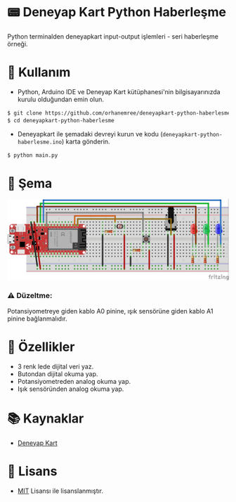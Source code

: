 # 📟 Deneyap Kart Python Haberleşme
Python terminalden deneyapkart input-output işlemleri - seri haberleşme örneği.

# 🧐 Kullanım
* Python, Arduino IDE ve Deneyap Kart kütüphanesi'nin bilgisayarınızda kurulu olduğundan emin olun.
```bash
$ git clone https://github.com/orhanemree/deneyapkart-python-haberlesme.git
$ cd deneyapkart-python-haberlesme
```
* Deneyapkart ile şemadaki devreyi kurun ve kodu (``deneyapkart-python-haberlesme.ino``) karta gönderin.
```bash
$ python main.py
```

# 🧮 Şema
<img src="./scheme.jpg" alt="deneyapkart python haberleşme">

### ⚠️ Düzeltme:
Potansiyometreye giden kablo A0 pinine, ışık sensörüne giden kablo A1 pinine bağlanmalıdır.

# 🎉 Özellikler
* 3 renk lede dijital veri yaz.
* Butondan dijital okuma yap.
* Potansiyometreden analog okuma yap.
* Işık sensöründen analog okuma yap.

# 📚 Kaynaklar
* [Deneyap Kart](https://deneyapkart.org/)

# 📃 Lisans
* [MIT](https://github.com/orhanemree/deneyapkart-python-haberlesme/blob/master/LICENSE) Lisansı ile lisanslanmıştır.